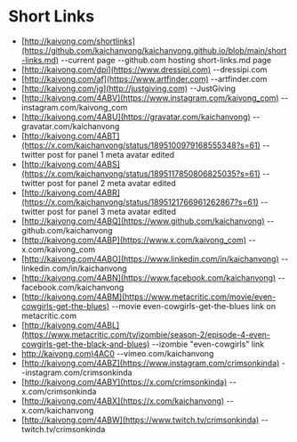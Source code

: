 # Short Links
* [http://kaivong.com/shortlinks](https://github.com/kaichanvong/kaichanvong.github.io/blob/main/short-links.md) --current page --github.com hosting short-links.md page
* [http://kaivong.com/dpi](https://www.dressipi.com) --dressipi.com
* [http://kaivong.com/af](https://www.artfinder.com) --artfinder.com
* [http://kaivong.com/jg](http://justgiving.com) --JustGiving
* [http://kaivong.com/4ABV](https://www.instagram.com/kaivong_com) --instagram.com/kaivong_com
* [http://kaivong.com/4ABU](https://gravatar.com/kaichanvong) --gravatar.com/kaichanvong
* [http://kaivong.com/4ABT](https://x.com/kaichanvong/status/1895100979168555348?s=61) -- twitter post for panel 1 meta avatar edited
* [http://kaivong.com/4ABS](https://x.com/kaichanvong/status/1895117850806825035?s=61) -- twitter post for panel 2 meta avatar edited
* [http://kaivong.com/4ABR](https://x.com/kaichanvong/status/1895121766961262867?s=61) -- twitter post for panel 3 meta avatar edited
* [http://kaivong.com/4ABQ](https://www.github.com/kaichanvong) --github.com/kaichanvong
* [http://kaivong.com/4ABP](https://www.x.com/kaivong_com) --x.com/kaivong_com
* [http://kaivong.com/4ABO](https://www.linkedin.com/in/kaichanvong) --linkedin.com/in/kaichanvong
* [http://kaivong.com/4ABN](https://www.facebook.com/kaichanvong) --facebook.com/kaichanvong
* [http://kaivong.com/4ABM](https://www.metacritic.com/movie/even-cowgirls-get-the-blues) --movie even-cowgirls-get-the-blues link on metacritic.com 
* [http://kaivong.com/4ABL](https://www.metacritic.com/tv/izombie/season-2/episode-4-even-cowgirls-get-the-black-and-blues) --izombie "even-cowgirls" link
* [http://kaivong.com)4AC0](https://vimeo.com/kaichanvong) --vimeo.com/kaichanvong
* [http://kaivong.com/4ABZ](https://www.instagram.com/crimsonkinda) --instagram.com/crimsonkinda
* [http://kaivong.com/4ABY](https://x.com/crimsonkinda) --x.com/crimsonkinda
* [http://kaivong.com/4ABX](https://x.com/kaichanvong) --x.com/kaichanvong
* [http://kaivong.com/4ABW](https://www.twitch.tv/crimsonkinda) --twitch.tv/crimsonkinda
